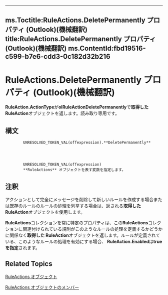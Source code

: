 

---
ms.Toctitle:RuleActions.DeletePermanently プロパティ (Outlook)(機械翻訳)
title:RuleActions.DeletePermanently プロパティ (Outlook)(機械翻訳)
ms.ContentId:fbd19516-c599-b7e6-cdd3-0c182d32b216
---
# RuleActions.DeletePermanently プロパティ (Outlook)(機械翻訳)




**RuleAction.ActionType**が**olRuleActionDeletePermanently**で**取得した RuleAction**オブジェクトを返します。読み取り専用です。

## 構文

            UNRESOLVED_TOKEN_VAL(offexpression).**DeletePermanently**




            UNRESOLVED_TOKEN_VAL(offexpression)
            **RuleActions** オブジェクトを表す変数を指定します。



## 注釈
アクションとして完全にメッセージを削除して新しいルールを作成する場合または既存のルールのルールの処理を列挙する場合は、返される**取得した RuleAction**オブジェクトを使用します。



**RuleActions**コレクションを常に特定のプロパティは、この**RuleActions**コレクションに関連付けられている規則がこのようなルールの処理を定義するかどうかに関係なく**取得した RuleAction**オブジェクトを返します。ルールが定義されている、このようなルールの処理を有効にする場合、 **RuleAction.Enabled**は**true を指定**されます。



## Related Topics

[RuleActions オブジェクト](82ba76cd-86a4-3372-cb51-2df1d58c8b71.md)

[RuleActions オブジェクトのメンバー](ea4c7acb-2ce2-ecf9-046f-2eb48d4935bb.md)




